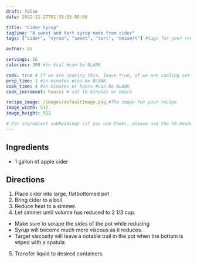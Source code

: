 ```yaml
---
draft: false
date: 2022-11-27T01:38:35-05:00

title: "Cider Syrup"
tagline: "A sweet and tart syrup made from cider"
tags: ["cider", "syrup", "sweet", "tart", "dessert"] #tags for your recipe

author: Us

servings: 16
calories: 200 #in kcal #can be BLANK

cook: true # If we are cooking this, leave true, if we are cooling set to false
prep_time: 1 #in minutes #can be BLANK
cook_time: 4 #in minutes or hours #can be BLANK
cook_increment: hourss # set to minutes or hours

recipe_image: /images/defaultImage.png #The image for your recipe
image_width: 512
image_height: 512

# For ingredient subheadings (if you use them), please use the h4 header.  For print view I have those elements targeted
---
```



## Ingredients

- 1 gallon of apple cider

## Directions

1. Place cider into large, flatbottomed pot
2. Bring cider to a boil
3. Reduce heat to a simmer.
4. Let simmer until volume has reduced to 2 1/3 cup.
  - Make sure to scrape the sides of the pot while reducing
  - Syrup will become much more viscous as it reduces.
  - Target viscosity will leave a notable trail in the pot when the bottom is wiped with a spatula.
5. Transfer liquid to desired containers. 
